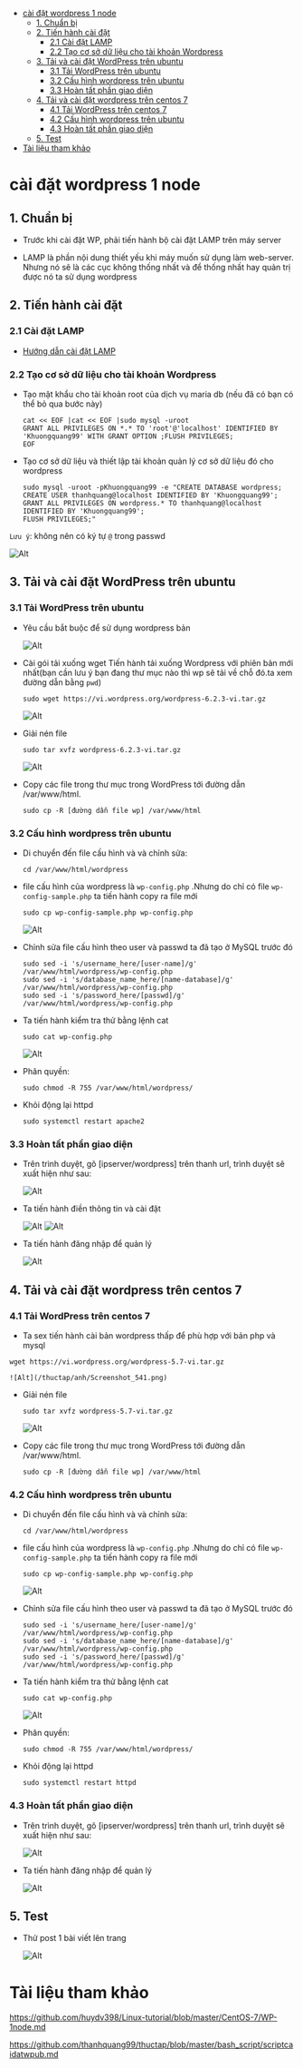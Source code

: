 - [cài đặt wordpress 1 node](#cài-đặt-wordpress-1-node)
  - [1. Chuẩn bị](#1-chuẩn-bị)
  - [2. Tiến hành cài đặt](#2-tiến-hành-cài-đặt)
    - [2.1 Cài đặt LAMP](#21-cài-đặt-lamp)
    - [2.2 Tạo cơ sở dữ liệu cho tài khoản Wordpress](#22-tạo-cơ-sở-dữ-liệu-cho-tài-khoản-wordpress)
  - [3. Tải và cài đặt WordPress trên ubuntu](#3-tải-và-cài-đặt-wordpress-trên-ubuntu)
    - [3.1 Tải WordPress trên ubuntu](#31-tải-wordpress-trên-ubuntu)
    - [3.2 Cấu hình wordpress trên ubuntu](#32-cấu-hình-wordpress-trên-ubuntu)
    - [3.3 Hoàn tất phần giao diện](#33-hoàn-tất-phần-giao-diện)
  - [4. Tải và cài đặt wordpress trên centos 7](#4-tải-và-cài-đặt-wordpress-trên-centos-7)
    - [4.1 Tải WordPress trên centos 7](#41-tải-wordpress-trên-centos-7)
    - [4.2 Cấu hình wordpress trên ubuntu](#42-cấu-hình-wordpress-trên-ubuntu)
    - [4.3 Hoàn tất phần giao diện](#43-hoàn-tất-phần-giao-diện)
  - [5. Test](#5-test)
- [Tài liệu tham khảo](#tài-liệu-tham-khảo)

# cài đặt wordpress 1 node
## 1. Chuẩn bị 
- Trước khi cài đặt WP, phải tiến hành bộ cài đặt LAMP trên máy server

- LAMP là phần nội dung thiết yếu khi máy muốn sử dụng làm web-server. Nhưng nó sẽ là các cục không thống nhất và để thống nhất hay quản trị được nó ta sử dụng wordpress

## 2. Tiến hành cài đặt
### 2.1 Cài đặt LAMP
- [Hướng dẫn cài đặt LAMP](https://github.com/thanhquang99/thuctap2023/blob/main/thuctap/linux-profession/03.LAMP.md)

### 2.2 Tạo cơ sở dữ liệu cho tài khoản Wordpress
- Tạo mật khẩu cho tài khoản root của dịch vụ maria db (nếu đã có bạn có thể bỏ qua bước này)
    ```
    cat << EOF |cat << EOF |sudo mysql -uroot
    GRANT ALL PRIVILEGES ON *.* TO 'root'@'localhost' IDENTIFIED BY 'Khuongquang99' WITH GRANT OPTION ;FLUSH PRIVILEGES;
    EOF
    ```
- Tạo cơ sở dữ liệu và thiết lập tài khoản quản lý cơ sở dữ liệu đó cho wordpress

    ```
    sudo mysql -uroot -pKhuongquang99 -e "CREATE DATABASE wordpress;
	CREATE USER thanhquang@localhost IDENTIFIED BY 'Khuongquang99';
	GRANT ALL PRIVILEGES ON wordpress.* TO thanhquang@localhost IDENTIFIED BY 'Khuongquang99';
	FLUSH PRIVILEGES;"
    ```

`Lưu ý`: không nên có ký tự `@` trong passwd

![Alt](/thuctap/anh/Screenshot_539.png)

## 3. Tải và cài đặt WordPress trên ubuntu
### 3.1 Tải WordPress trên ubuntu
- Yêu cầu bắt buộc để sử dụng wordpress bản 

    ![Alt](/thuctap/anh/Screenshot_540.png)

- Cài gói tải xuống wget Tiến hành tải xuống Wordpress với phiên bản mới nhất(bạn cần lưu ý bạn đang thư mục nào thì wp sẽ tải về chỗ đó.ta xem đường dẫn bằng `pwd`)

    ```
    sudo wget https://vi.wordpress.org/wordpress-6.2.3-vi.tar.gz
    ```
    ![Alt](/thuctap/anh/Screenshot_541.png)
- Giải nén file

    ```
    sudo tar xvfz wordpress-6.2.3-vi.tar.gz
    ```
    ![Alt](/thuctap/anh/Screenshot_542.png)

- Copy các file trong thư mục trong WordPress tới đường dẫn /var/www/html. 

    ```
    sudo cp -R [đường dẫn file wp] /var/www/html
    ```
### 3.2 Cấu hình wordpress trên ubuntu
- Di chuyển đến file cấu hình và và chỉnh sửa:

    ```
    cd /var/www/html/wordpress
    ```
- file cấu hình của wordpress là `wp-config.php` .Nhưng do chỉ có file `wp-config-sample.php` ta tiến hành copy ra file mới

    ```
    sudo cp wp-config-sample.php wp-config.php
    ```
    ![Alt](/thuctap/anh/Screenshot_543.png)

- Chỉnh sửa file cấu hình theo user và passwd ta đã tạo ở MySQL trước đó

    ```
    sudo sed -i 's/username_here/[user-name]/g' /var/www/html/wordpress/wp-config.php
    sudo sed -i 's/database_name_here/[name-database]/g' /var/www/html/wordpress/wp-config.php
    sudo sed -i 's/password_here/[passwd]/g' /var/www/html/wordpress/wp-config.php
    ```
- Ta tiến hành kiểm tra thử bằng lệnh cat

    ```
    sudo cat wp-config.php
    ```

    ![Alt](/thuctap/anh/Screenshot_544.png)

- Phân quyền:

    ```
    sudo chmod -R 755 /var/www/html/wordpress/
    ```

- Khỏi động lại httpd

    ```
   sudo systemctl restart apache2
    ```

### 3.3 Hoàn tất phần giao diện

- Trên trình duyệt, gõ [ipserver/wordpress] trên thanh url, trình duyệt sẽ xuất hiện như sau:

    ![Alt](/thuctap/anh/Screenshot_545.png)

- Ta tiến hành điền thông tin và cài đặt

    ![Alt](/thuctap/anh/Screenshot_546.png)
    ![Alt](/thuctap/anh/Screenshot_547.png)
-  Ta tiến hành đăng nhập để quản lý

    ![Alt](/thuctap/anh/Screenshot_548.png)

## 4. Tải và cài đặt wordpress trên centos 7

### 4.1 Tải WordPress trên centos 7
- Ta sex tiến hành cài bản wordpress thấp để phù hợp với bản php và mysql

```
wget https://vi.wordpress.org/wordpress-5.7-vi.tar.gz
```
    ![Alt](/thuctap/anh/Screenshot_541.png)
- Giải nén file

    ```
    sudo tar xvfz wordpress-5.7-vi.tar.gz
    ```
    ![Alt](/thuctap/anh/Screenshot_542.png)

- Copy các file trong thư mục trong WordPress tới đường dẫn /var/www/html. 

    ```
    sudo cp -R [đường dẫn file wp] /var/www/html
    ```
### 4.2 Cấu hình wordpress trên ubuntu
- Di chuyển đến file cấu hình và và chỉnh sửa:

    ```
    cd /var/www/html/wordpress
    ```
- file cấu hình của wordpress là `wp-config.php` .Nhưng do chỉ có file `wp-config-sample.php` ta tiến hành copy ra file mới

    ```
    sudo cp wp-config-sample.php wp-config.php
    ```
    ![Alt](/thuctap/anh/Screenshot_543.png)

- Chỉnh sửa file cấu hình theo user và passwd ta đã tạo ở MySQL trước đó

    ```
    sudo sed -i 's/username_here/[user-name]/g' /var/www/html/wordpress/wp-config.php
    sudo sed -i 's/database_name_here/[name-database]/g' /var/www/html/wordpress/wp-config.php
    sudo sed -i 's/password_here/[passwd]/g' /var/www/html/wordpress/wp-config.php
    ```
- Ta tiến hành kiểm tra thử bằng lệnh cat

    ```
    sudo cat wp-config.php
    ```

    ![Alt](/thuctap/anh/Screenshot_544.png)

- Phân quyền:

    ```
    sudo chmod -R 755 /var/www/html/wordpress/
    ```

- Khỏi động lại httpd

    ```
   sudo systemctl restart httpd
    ```

### 4.3 Hoàn tất phần giao diện

- Trên trình duyệt, gõ [ipserver/wordpress] trên thanh url, trình duyệt sẽ xuất hiện như sau:

    ![Alt](/thuctap/anh/Screenshot_552.png)

-  Ta tiến hành đăng nhập để quản lý

    ![Alt](/thuctap/anh/Screenshot_548.png)

## 5. Test
- Thử post 1 bài viết lên trang

    ![Alt](/thuctap/anh/Screenshot_553.png)

# Tài liệu tham khảo
https://github.com/huydv398/Linux-tutorial/blob/master/CentOS-7/WP-1node.md

https://github.com/thanhquang99/thuctap/blob/master/bash_script/scriptcaidatwpub.md